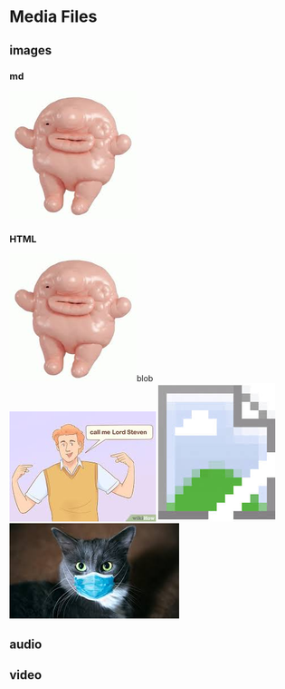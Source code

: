 # Media Files

## images

### md
![blob](images/images.jpeg)

### HTML
<img src="images/images.jpeg">blob</img>
<img src="images/download.jpeg"></img>
<img src="images/img1.jpeg"></img>
<img src="images/img2.jpeg"></img>

## audio

## video
